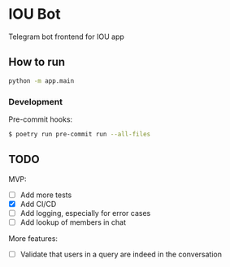 # IOU Bot

Telegram bot frontend for IOU app

## How to run

```bash
python -m app.main
```


### Development

Pre-commit hooks:

```bash
$ poetry run pre-commit run --all-files
```

## TODO

MVP:

- [ ] Add more tests
- [x] Add CI/CD
- [ ] Add logging, especially for error cases
- [ ] Add lookup of members in chat

More features:

- [ ] Validate that users in a query are indeed in the conversation
